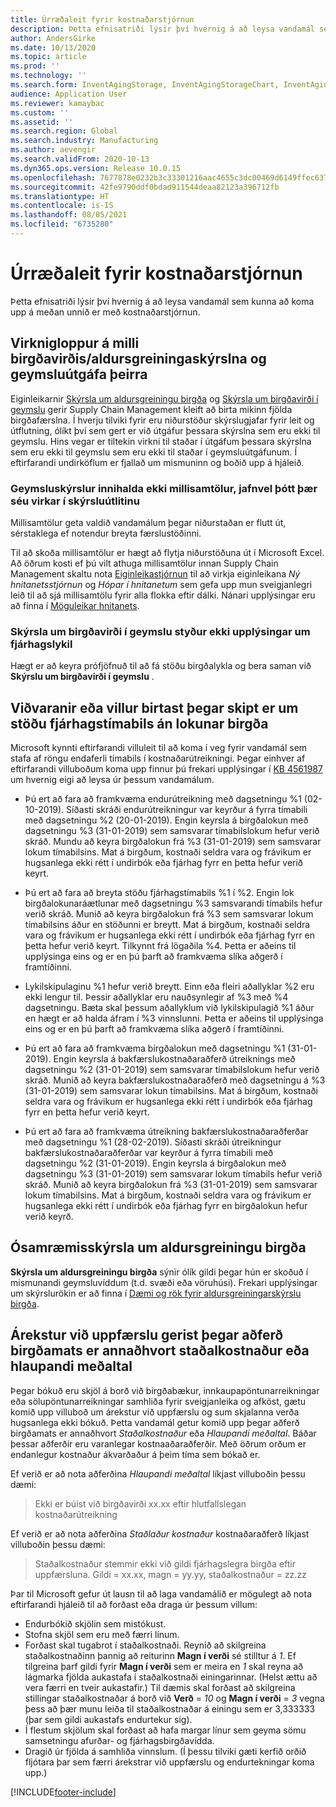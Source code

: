 ```yaml
---
title: Úrræðaleit fyrir kostnaðarstjórnun
description: Þetta efnisatriði lýsir því hvernig á að leysa vandamál sem kunna að koma upp á meðan unnið er með kostnaðarstjórnun.
author: AndersGirke
ms.date: 10/13/2020
ms.topic: article
ms.prod: ''
ms.technology: ''
ms.search.form: InventAgingStorage, InventAgingStorageChart, InventAgingStorageDetails, InventValueProcess, InventValueReportSetup, InventClosing
audience: Application User
ms.reviewer: kamaybac
ms.custom: ''
ms.assetid: ''
ms.search.region: Global
ms.search.industry: Manufacturing
ms.author: aevengir
ms.search.validFrom: 2020-10-13
ms.dyn365.ops.version: Release 10.0.15
ms.openlocfilehash: 7677878e0232b3c33301216aac4655c3dc00469d6149ffec637f0118274e5012
ms.sourcegitcommit: 42fe9790ddf0bdad911544deaa82123a396712fb
ms.translationtype: HT
ms.contentlocale: is-IS
ms.lasthandoff: 08/05/2021
ms.locfileid: "6735280"
---
```

# <a name="troubleshoot-cost-management"></a>Úrræðaleit fyrir kostnaðarstjórnun

Þetta efnisatriði lýsir því hvernig á að leysa vandamál sem kunna að koma upp á meðan unnið er með kostnaðarstjórnun.

## <a name="functional-gaps-between-the-inventory-valueaging-reports-and-their-storage-versions"></a>Virknigloppur á milli birgðavirðis/aldursgreiningaskýrslna og geymsluútgáfa þeirra

Eiginleikarnir [Skýrsla um aldursgreiningu birgða](inventory-aging-report-storage.md) og [Skýrsla um birgðavirði í geymslu](inventory-value-report-storage.md) gerir Supply Chain Management kleift að birta mikinn fjölda birgðafærslna. Í hverju tilviki fyrir eru niðurstöður skýrslugjafar fyrir leit og útflutning, ólíkt því sem gert er við útgáfur þessara skýrslna sem eru ekki til geymslu. Hins vegar er tiltekin virkni til staðar í útgáfum þessara skýrslna sem eru ekki til geymslu sem eru ekki til staðar í geymsluútgáfunum. Í eftirfarandi undirköflum er fjallað um mismuninn og boðið upp á hjáleið.

### <a name="storage-reports-dont-include-subtotals-even-if-they-are-enabled-in-the-report-layout"></a>Geymsluskýrslur innihalda ekki millisamtölur, jafnvel þótt þær séu virkar í skýrsluútlitinu

Millisamtölur geta valdið vandamálum þegar niðurstaðan er flutt út, sérstaklega ef notendur breyta færslustöðinni.

Til að skoða millisamtölur er hægt að flytja niðurstöðuna út í Microsoft Excel. Að öðrum kosti ef þú vilt athuga millisamtölur innan Supply Chain Management skaltu nota [Eiginleikastjórnun](../../fin-ops-core/fin-ops/get-started/feature-management/feature-management-overview.md) til að virkja eiginleikana *Ný hnitanetsstjórnun* og *Hópar í hnitanetum* sem gefa upp mun sveigjanlegri leið til að sjá millisamtölu fyrir alla flokka eftir dálki. Nánari upplýsingar eru að finna í [Möguleikar hnitanets](../../fin-ops-core/fin-ops/get-started/grid-capabilities.md).

### <a name="inventory-value-storage-report-doesnt-support-ledger-account-information"></a>Skýrsla um birgðavirði í geymslu styður ekki upplýsingar um fjárhagslykil

Hægt er að keyra prófjöfnuð til að fá stöðu birgðalykla og bera saman við **Skýrslu um birgðavirði í geymslu** .

## <a name="warnings-or-errors-are-shown-when-changing-a-ledger-period-status-without-closing-inventory"></a>Viðvaranir eða villur birtast þegar skipt er um stöðu fjárhagstímabils án lokunar birgða

Microsoft kynnti eftirfarandi villuleit til að koma í veg fyrir vandamál sem stafa af röngu endaferli tímabils í kostnaðarútreikningi. Þegar einhver af eftirfarandi villuboðum koma upp finnur þú frekari upplýsingar í [KB 4561987](https://fix.lcs.dynamics.com/Issue/Details?kb=4561987&bugId=445351&dbType=3&qc=f514f2adcddcddceec43af58c26ae8a9020effdc7cdfe085d9d0deeb8cc7b6a3) um hvernig eigi að leysa úr þessum vandamálum.

- Þú ert að fara að framkvæma endurútreikning með dagsetningu %1 (02-10-2019). Síðasti skráði endurútreikningur var keyrður á fyrra tímabili með dagsetningu %2 (20-01-2019). Engin keyrsla á birgðalokun með dagsetningu %3 (31-01-2019) sem samsvarar tímabilslokum hefur verið skráð. Mundu að keyra birgðalokun frá %3 (31-01-2019) sem samsvarar lokum tímabilsins. Mat á birgðum, kostnaði seldra vara og frávikum er hugsanlega ekki rétt í undirbók eða fjárhag fyrr en þetta hefur verið keyrt.

- Þú ert að fara að breyta stöðu fjárhagstímabils %1 í %2. Engin lok birgðalokunaráætlunar með dagsetningu %3 samsvarandi tímabils hefur verið skráð. Munið að keyra birgðalokun frá %3 sem samsvarar lokum tímabilsins áður en stöðunni er breytt. Mat á birgðum, kostnaði seldra vara og frávikum er hugsanlega ekki rétt í undirbók eða fjárhag fyrr en þetta hefur verið keyrt. Tilkynnt frá lögaðila %4. Þetta er aðeins til upplýsinga eins og er en þú þarft að framkvæma slíka aðgerð í framtíðinni.

- Lykilskipulaginu %1 hefur verið breytt. Einn eða fleiri aðallyklar %2 eru ekki lengur til. Þessir aðallyklar eru nauðsynlegir af %3 með %4 dagsetningu. Bæta skal þessum aðallyklum við lykilskipulagið %1 áður en hægt er að halda áfram í %3 vinnslunni. Þetta er aðeins til upplýsinga eins og er en þú þarft að framkvæma slíka aðgerð í framtíðinni.

- Þú ert að fara að framkvæma birgðalokun með dagsetningu %1 (31-01-2019). Engin keyrsla á bakfærslukostnaðaraðferð útreiknings með dagsetningu %2 (31-01-2019) sem samsvarar tímabilslokum hefur verið skráð. Munið að keyra bakfærslukostnaðaraðferð með dagsetningu á %3 (31-01-2019) sem samsvarar lokun tímabilsins. Mat á birgðum, kostnaði seldra vara og frávikum er hugsanlega ekki rétt í undirbók eða fjárhag fyrr en þetta hefur verið keyrt.

- Þú ert að fara að framkvæma útreikning bakfærslukostnaðaraðferðar með dagsetningu %1 (28-02-2019). Síðasti skráði útreikningur bakfærslukostnaðaraðferðar var keyrður á fyrra tímabili með dagsetningu %2 (31-01-2019). Engin keyrsla á birgðalokun með dagsetningu %3 (31-01-2019) sem samsvarar lokum tímabils hefur verið skráð.
Munið að keyra birgðalokun frá %3 (31-01-2019) sem samsvarar lokum tímabilsins. Mat á birgðum, kostnaði seldra vara og frávikum er hugsanlega ekki rétt í undirbók eða fjárhag fyrr en birgðalokun hefur verið keyrð.

## <a name="inventory-aging-report-discrepancies"></a>Ósamræmisskýrsla um aldursgreiningu birgða

**Skýrsla um aldursgreiningu birgða** sýnir ólík gildi þegar hún er skoðuð í mismunandi geymsluvíddum (t.d. svæði eða vöruhúsi). Frekari upplýsingar um skýrslurökin er að finna í [Dæmi og rök fyrir aldursgreiningarskýrslu birgða](inventory-aging-report.md).

## <a name="an-update-conflict-occurs-when-the-inventory-valuation-method-is-either-standard-cost-or-moving-average"></a>Árekstur við uppfærslu gerist þegar aðferð birgðamats er annaðhvort staðalkostnaður eða hlaupandi meðaltal

Þegar bókuð eru skjöl á borð við birgðabækur, innkaupapöntunarreikningar eða sölupöntunarreikningar samhliða fyrir sveigjanleika og afköst, gætu komið upp villuboð um árekstur við uppfærslu og sum skjalanna verða hugsanlega ekki bókuð. Þetta vandamál getur komið upp þegar aðferð birgðamats er annaðhvort *Staðalkostnaður* eða *Hlaupandi meðaltal*. Báðar þessar aðferðir eru varanlegar kostnaaðaraðferðir. Með öðrum orðum er endanlegur kostnaður ákvarðaður á þeim tíma sem bókað er.

Ef verið er að nota aðferðina *Hlaupandi meðaltal* líkjast villuboðin þessu dæmi:

> Ekki er búist við birgðavirði xx.xx eftir hlutfallslegan kostnaðarútreikning

Ef verið er að nota aðferðina *Staðlaður kostnaður* kostnaðaraðferð líkjast villuboðin þessu dæmi:

> Staðalkostnaður stemmir ekki við gildi fjárhagslegra birgða eftir uppfærsluna. Gildi = xx.xx, magn = yy.yy, staðalkostnaður = zz.zz

Þar til Microsoft gefur út lausn til að laga vandamálið er mögulegt að nota eftirfarandi hjáleið til að forðast eða draga úr þessum villum:

- Endurbókið skjölin sem mistókust.
- Stofna skjöl sem eru með færri línum.
- Forðast skal tugabrot í staðalkostnaði. Reynið að skilgreina staðalkostnaðinn þannig að reiturinn **Magn í verði** sé stilltur á *1*. Ef tilgreina þarf gildi fyrir **Magn í verði** sem er meira en *1* skal reyna að lágmarka fjölda aukastafa í staðalkostnaði einingarinnar. (Helst ættu að vera færri en tveir aukastafir.) Til dæmis skal forðast að skilgreina stillingar staðalkostnaðar á borð við **Verð** = *10* og **Magn í verði** = *3* vegna þess að þær munu leiða til staðalkostnaðar á einingu sem er 3,333333 (þar sem gildi aukastafs endurtekur sig).
- Í flestum skjölum skal forðast að hafa margar línur sem geyma sömu samsetningu afurðar- og fjárhagsbirgðavídda.
- Dragið úr fjölda á samhliða vinnslum. (Í þessu tilviki gæti kerfið orðið fljótara þar sem færri árekstrar við uppfærslu og endurtekningar koma upp.)


[!INCLUDE[footer-include](../../includes/footer-banner.md)]